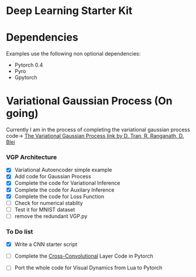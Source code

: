 Deep Learning Starter Kit
=====

Dependencies
=============
Examples use the following non optional dependencies:
- Pytorch 0.4
- Pyro 
- Gpytorch  

Variational Gaussian Process (On going)
=============
Currently I am in the process of completing the variational gaussian process code-> [The Variational Gaussian Process link by D. Tran, R. Ranganath, D. Blei](https://arxiv.org/abs/1511.06499)

### VGP Architecture

- [x] Variational Autoencoder simple example
- [x] Add code for Gaussian Process
- [x] Complete the code for Variational Inference
- [x] Complete the code for Auxilary Inference
- [x] Complete the code for Loss Function
- [ ] Check for numerical stablity
- [ ] Test it for MNIST dataset
- [ ] remove the redundant VGP.py

### To Do list

- [x] Write a CNN starter script
- [ ] Complete the [Cross-Convolutional](http://visualdynamics.csail.mit.edu) Layer Code in Pytorch
- [ ] Port the whole code for Visual Dynamics from Lua to Pytorch

